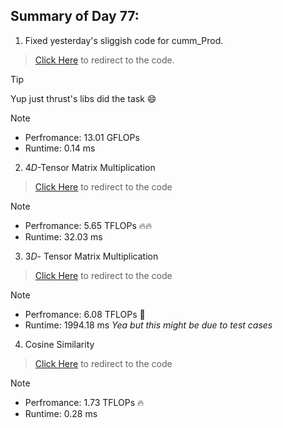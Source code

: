 ## Summary of Day 77: 

1. Fixed yesterday's sliggish code for cumm_Prod.

> [Click Here](./cum_prod_best.cu) to redirect to the code.

>[!tip]
> Yup just thrust's libs did the task 😄

> [!note]
> - Perfromance: $13.01 \text{ GFLOPs}$
> - Runtime: $0.14 \text{ ms}$

2. $4D$-Tensor Matrix Multiplication

> [Click Here](./4d_tensor_matmul.cu) to redirect to the code

> [!note]
> - Perfromance: $5.65 \text{ TFLOPs}$ 🔥🔥
> - Runtime: $32.03 \text{ ms}$

3. $3D$- Tensor Matrix Multiplication

> [Click Here](./3d_tensor_matmul.cu) to redirect to the code

> [!note]
> - Perfromance: $6.08 \text{ TFLOPs}$ 🚂
> - Runtime: $1994.18 \text{ ms}$ *Yea but this might be due to test cases*

4. Cosine Similarity

> [Click Here](./cosine_similarity.cu) to redirect to the code

> [!note]
> - Perfromance: $1.73 \text{ TFLOPs}$ 🔥
> - Runtime: $0.28 \text{ ms}$ 
